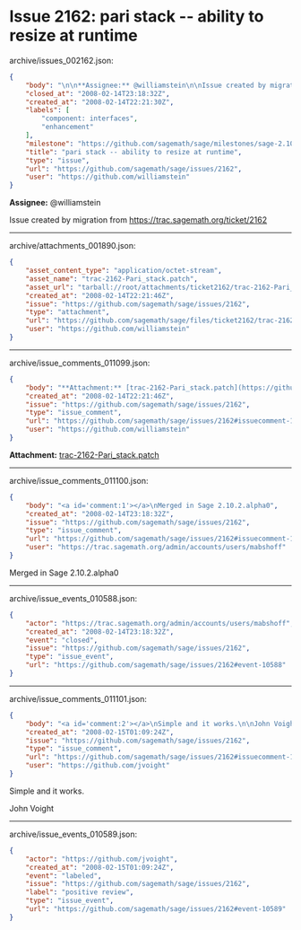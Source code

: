 # Issue 2162: pari stack -- ability to resize at runtime

archive/issues_002162.json:
```json
{
    "body": "\n\n**Assignee:** @williamstein\n\nIssue created by migration from https://trac.sagemath.org/ticket/2162\n\n",
    "closed_at": "2008-02-14T23:18:32Z",
    "created_at": "2008-02-14T22:21:30Z",
    "labels": [
        "component: interfaces",
        "enhancement"
    ],
    "milestone": "https://github.com/sagemath/sage/milestones/sage-2.10.2",
    "title": "pari stack -- ability to resize at runtime",
    "type": "issue",
    "url": "https://github.com/sagemath/sage/issues/2162",
    "user": "https://github.com/williamstein"
}
```


**Assignee:** @williamstein

Issue created by migration from https://trac.sagemath.org/ticket/2162





---

archive/attachments_001890.json:
```json
{
    "asset_content_type": "application/octet-stream",
    "asset_name": "trac-2162-Pari_stack.patch",
    "asset_url": "tarball://root/attachments/ticket2162/trac-2162-Pari_stack.patch",
    "created_at": "2008-02-14T22:21:46Z",
    "issue": "https://github.com/sagemath/sage/issues/2162",
    "type": "attachment",
    "url": "https://github.com/sagemath/sage/files/ticket2162/trac-2162-Pari_stack.patch",
    "user": "https://github.com/williamstein"
}
```



---

archive/issue_comments_011099.json:
```json
{
    "body": "**Attachment:** [trac-2162-Pari_stack.patch](https://github.com/sagemath/sage/files/ticket2162/trac-2162-Pari_stack.patch)",
    "created_at": "2008-02-14T22:21:46Z",
    "issue": "https://github.com/sagemath/sage/issues/2162",
    "type": "issue_comment",
    "url": "https://github.com/sagemath/sage/issues/2162#issuecomment-11099",
    "user": "https://github.com/williamstein"
}
```

**Attachment:** [trac-2162-Pari_stack.patch](https://github.com/sagemath/sage/files/ticket2162/trac-2162-Pari_stack.patch)



---

archive/issue_comments_011100.json:
```json
{
    "body": "<a id='comment:1'></a>\nMerged in Sage 2.10.2.alpha0",
    "created_at": "2008-02-14T23:18:32Z",
    "issue": "https://github.com/sagemath/sage/issues/2162",
    "type": "issue_comment",
    "url": "https://github.com/sagemath/sage/issues/2162#issuecomment-11100",
    "user": "https://trac.sagemath.org/admin/accounts/users/mabshoff"
}
```

<a id='comment:1'></a>
Merged in Sage 2.10.2.alpha0



---

archive/issue_events_010588.json:
```json
{
    "actor": "https://trac.sagemath.org/admin/accounts/users/mabshoff",
    "created_at": "2008-02-14T23:18:32Z",
    "event": "closed",
    "issue": "https://github.com/sagemath/sage/issues/2162",
    "type": "issue_event",
    "url": "https://github.com/sagemath/sage/issues/2162#event-10588"
}
```



---

archive/issue_comments_011101.json:
```json
{
    "body": "<a id='comment:2'></a>\nSimple and it works.\n\nJohn Voight",
    "created_at": "2008-02-15T01:09:24Z",
    "issue": "https://github.com/sagemath/sage/issues/2162",
    "type": "issue_comment",
    "url": "https://github.com/sagemath/sage/issues/2162#issuecomment-11101",
    "user": "https://github.com/jvoight"
}
```

<a id='comment:2'></a>
Simple and it works.

John Voight



---

archive/issue_events_010589.json:
```json
{
    "actor": "https://github.com/jvoight",
    "created_at": "2008-02-15T01:09:24Z",
    "event": "labeled",
    "issue": "https://github.com/sagemath/sage/issues/2162",
    "label": "positive review",
    "type": "issue_event",
    "url": "https://github.com/sagemath/sage/issues/2162#event-10589"
}
```
